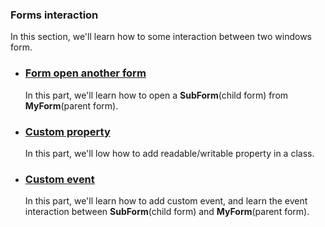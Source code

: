 ### Forms interaction

In this section, we'll learn how to some interaction between two windows form.

* ### [Form open another form](/doc/Ch6/6-1.md)
    In this part, we'll learn how to open a **SubForm**(child form) from **MyForm**(parent form).

* ### [Custom property](/doc/Ch6/6-2.md)
    In this part, we'll low how to add readable/writable property in a class.

* ### [Custom event](/doc/Ch6/6-3.md)
    In this part, we'll learn how to add custom event, and learn the event interaction between **SubForm**(child form) and **MyForm**(parent form).